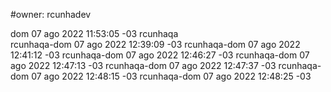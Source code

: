 #owner: rcunhadev


dom 07 ago 2022 11:53:05 -03 rcunhaqa<br>
rcunhaqa-dom 07 ago 2022 12:39:09 -03
rcunhaqa-dom 07 ago 2022 12:41:12 -03
rcunhaqa-dom 07 ago 2022 12:46:27 -03
rcunhaqa-dom 07 ago 2022 12:47:13 -03
rcunhaqa-dom 07 ago 2022 12:47:37 -03
rcunhaqa-dom 07 ago 2022 12:48:15 -03
rcunhaqa-dom 07 ago 2022 12:48:25 -03
